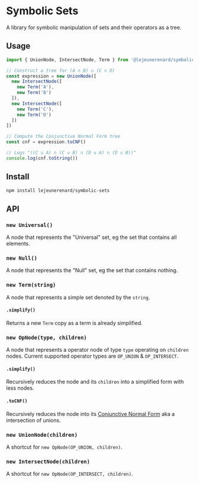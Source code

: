 # Symbolic Sets

A library for symbolic manipulation of sets and their operators as a tree.

## Usage

```js
import { UnionNode, IntersectNode, Term } from '@lejeunerenard/symbolic-sets'

// Construct a tree for (A ∩ B) ∪ (C ∩ D)
const expression = new UnionNode([
  new IntersectNode([
    new Term('A'),
    new Term('B')
  ]),
  new IntersectNode([
    new Term('C'),
    new Term('D')
  ])
])

// Compute the Conjunctive Normal Form tree
const cnf = expression.toCNF()

// Logs "((C ∪ A) ∩ (C ∪ B) ∩ (D ∪ A) ∩ (D ∪ B))"
console.log(cnf.toString())
```

## Install

```sh
npm install lejeunerenard/symbolic-sets
```

## API

### `new Universal()`

A node that represents the "Universal" set, eg the set that contains all
elements.

### `new Null()`

A node that represents the "Null" set, eg the set that contains nothing.

### `new Term(string)`

A node that represents a simple set denoted by the `string`.

#### `.simplify()`

Returns a new `Term` copy as a term is already simplified.

### `new OpNode(type, children)`

A node that represents a operator node of type `type` operating on `children`
nodes. Current supported operator types are `OP_UNION` & `OP_INTERSECT`.

#### `.simplify()`

Recursively reduces the node and its `children` into a simplified form with less
nodes.

#### `.toCNF()`

Recursively reduces the node into its [Conjunctive Normal
Form](https://en.wikipedia.org/wiki/Conjunctive_normal_form) aka a intersection
of unions.

### `new UnionNode(children)`

A shortcut for `new OpNode(OP_UNION, children)`.

### `new IntersectNode(children)`

A shortcut for `new OpNode(OP_INTERSECT, children)`.
